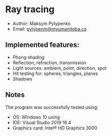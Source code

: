 # Ray tracing 
* Author: Maksym Pylypenko
* Email: pylypenm@myumanitoba.ca

## Implemented features:
* Phong shading
* Reflection, refraction, transmission
* Light sources: ambient, point, direction, spot
* Hit testing for: spheres, triangles, planes
* Shadows

## Notes
The program was successfully tested using:
* OS: Windows 10 using 
* IDE: Visual Studio 2019 16.4
* Graphics card: Intel® HD Graphics 3000
